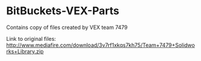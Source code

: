 # BitBuckets-VEX-Parts
Contains copy of files created by VEX team 7479

Link to original files:
http://www.mediafire.com/download/3v7rf1xkqs7kh75/Team+7479+Solidworks+Library.zip
